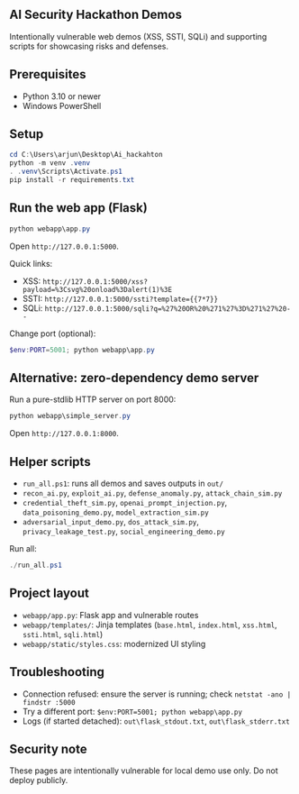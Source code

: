 ## AI Security Hackathon Demos

Intentionally vulnerable web demos (XSS, SSTI, SQLi) and supporting scripts for showcasing risks and defenses.

## Prerequisites
- Python 3.10 or newer
- Windows PowerShell

## Setup
```powershell
cd C:\Users\arjun\Desktop\Ai_hackahton
python -m venv .venv
. .venv\Scripts\Activate.ps1
pip install -r requirements.txt
```

## Run the web app (Flask)
```powershell
python webapp\app.py
```
Open `http://127.0.0.1:5000`.

Quick links:
- XSS: `http://127.0.0.1:5000/xss?payload=%3Csvg%20onload%3Dalert(1)%3E`
- SSTI: `http://127.0.0.1:5000/ssti?template={{7*7}}`
- SQLi: `http://127.0.0.1:5000/sqli?q=%27%20OR%20%271%27%3D%271%27%20--`

Change port (optional):
```powershell
$env:PORT=5001; python webapp\app.py
```

## Alternative: zero-dependency demo server
Run a pure-stdlib HTTP server on port 8000:
```powershell
python webapp\simple_server.py
```
Open `http://127.0.0.1:8000`.

## Helper scripts
- `run_all.ps1`: runs all demos and saves outputs in `out/`
- `recon_ai.py`, `exploit_ai.py`, `defense_anomaly.py`, `attack_chain_sim.py`
- `credential_theft_sim.py`, `openai_prompt_injection.py`, `data_poisoning_demo.py`, `model_extraction_sim.py`
- `adversarial_input_demo.py`, `dos_attack_sim.py`, `privacy_leakage_test.py`, `social_engineering_demo.py`

Run all:
```powershell
./run_all.ps1
```

## Project layout
- `webapp/app.py`: Flask app and vulnerable routes
- `webapp/templates/`: Jinja templates (`base.html`, `index.html`, `xss.html`, `ssti.html`, `sqli.html`)
- `webapp/static/styles.css`: modernized UI styling

## Troubleshooting
- Connection refused: ensure the server is running; check `netstat -ano | findstr :5000`
- Try a different port: `$env:PORT=5001; python webapp\app.py`
- Logs (if started detached): `out\flask_stdout.txt`, `out\flask_stderr.txt`

## Security note
These pages are intentionally vulnerable for local demo use only. Do not deploy publicly.


